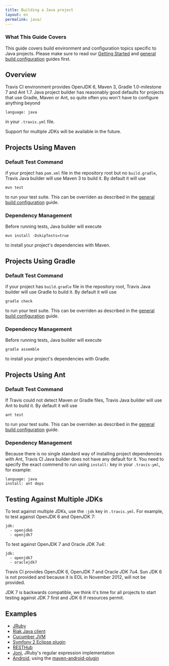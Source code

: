 ```yaml
---
title: Building a Java project
layout: en
permalink: java/
---
```


### What This Guide Covers

This guide covers build environment and configuration topics specific to Java projects. Please make sure to read our [Getting Started](/docs/user/getting-started/) and [general build configuration](/docs/user/build-configuration/) guides first.

## Overview

Travis CI environment provides OpenJDK 6, Maven 3, Gradle 1.0-milestone 7 and Ant 1.7. Java project builder has reasonably good defaults for projects that use Gradle, Maven or Ant, so quite often you won't have to configure anything beyond

    language: java

in your `.travis.yml` file.

Support for multiple JDKs will be available in the future.

## Projects Using Maven

### Default Test Command

if your project has `pom.xml` file in the repository root but no `build.gradle`, Travis Java builder will use Maven 3 to build it. By default it will use

    mvn test

to run your test suite. This can be overriden as described in the [general build configuration](/docs/user/build-configuration/) guide.

### Dependency Management

Before running tests, Java builder will execute

    mvn install -DskipTests=true

to install your project's dependencies with Maven.

## Projects Using Gradle

### Default Test Command

if your project has `build.gradle` file in the repository root, Travis Java builder will use Gradle to build it. By default it will use

    gradle check

to run your test suite. This can be overriden as described in the [general build configuration](/docs/user/build-configuration/) guide.

### Dependency Management

Before running tests, Java builder will execute

    gradle assemble

to install your project's dependencies with Gradle.

## Projects Using Ant

### Default Test Command

If Travis could not detect Maven or Gradle files, Travis Java builder will use Ant to build it. By default it will use

    ant test

to run your test suite. This can be overriden as described in the [general build configuration](/docs/user/build-configuration/) guide.

### Dependency Management

Because there is no single standard way of installing project dependencies with Ant, Travis CI Java builder does not have any default for it. You need to specify the exact commend to run using `install:` key in your `.travis-yml`, for example:

    language: java
    install: ant deps


## Testing Against Multiple JDKs

To test against multiple JDKs, use the `:jdk` key in `.travis.yml`. For example, to test against OpenJDK 6 and OpenJDK 7:

    jdk:
      - openjdk6
      - openjdk7

To test against OpenJDK 7 and Oracle JDK 7u4:

    jdk:
      - openjdk7
      - oraclejdk7

Travis CI provides OpenJDK 6, OpenJDK 7 and Oracle JDK 7u4. Sun JDK 6 is not provided and because it is EOL in November 2012,
will not be provided.

JDK 7 is backwards compatible, we think it's time for all projects to start testing against JDK 7 first and JDK 6 if resources permit.



## Examples

* [JRuby](https://github.com/jruby/jruby/blob/master/.travis.yml)
* [Riak Java client](https://github.com/basho/riak-java-client/blob/master/.travis.yml)
* [Cucumber JVM](https://github.com/cucumber/cucumber-jvm/blob/master/.travis.yml)
* [Symfony 2 Eclipse plugin](https://github.com/pulse00/Symfony-2-Eclipse-Plugin/blob/master/.travis.yml)
* [RESTHub](https://github.com/pullrequest/resthub/blob/master/.travis.yml)
* [Joni](https://github.com/jruby/joni/blob/master/.travis.yml), JRuby's regular expression implementation
* [Android](https://gist.github.com/2864158), using the [maven-android-plugin](http://code.google.com/p/maven-android-plugin/)

